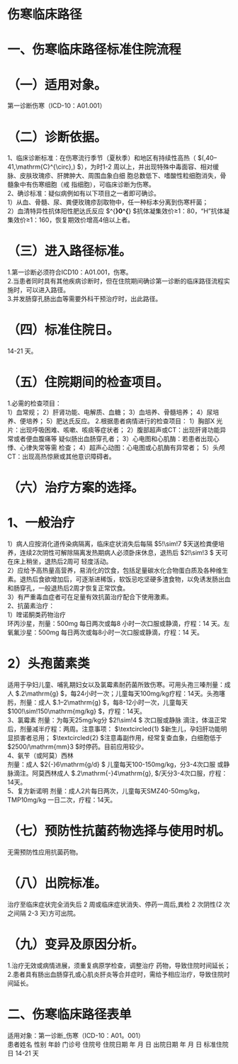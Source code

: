 # 伤寒临床路径  
# 一、伤寒临床路径标准住院流程  
# （一）适用对象。  
第一诊断伤寒（ICD-10：A01.001）  
# （二）诊断依据。  
1、临床诊断标准：在伤寒流行季节（夏秋季）和地区有持续性高热（ $(\,40–41\,\mathrm{C}^{\circ}\,) $），为时1-2 周以上，并出现特殊中毒面容、相对缓脉、皮肤玫瑰疹、肝脾肿大、周围血象白细 胞总数低下、嗜酸性粒细胞消失，骨髓象中有伤寒细胞（戒 指细胞），可临床诊断为伤寒。  
2、确诊标准：疑似病例如有以下项目之一者即可确诊。  
1）从血、骨髓、尿、粪便玫瑰疹刮取物中，任一种标本分离到伤寒杆菌；  
2）血清特异性抗体阳性肥达氏反应 $^{**}0^{**} $抗体凝集效价≥1：80，“H”抗体凝集效价≥1：160，恢复期效价增高4倍以上者。  
# （三）进入路径标准。  
1.第一诊断必须符合ICD10：A01.001，伤寒。  
2.当患者同时具有其他疾病诊断时，但在住院期间确诊第一诊断的临床路径流程实施时，可以进入路径。  
3.并发肠穿孔肠出血等需要外科干预治疗时，出此路径。  
# （四）标准住院日。  
14-21 天。  
# （五）住院期间的检查项目。  
1.必需的检查项目：  
1）血常规； 2）肝肾功能、电解质、血糖； 3）血培养、骨髓培养； 4）尿培养、便培养； 5）肥达氏反应。 2.根据患者病情进行的检查项目： 1）胸部X 光片：出现呼吸困难、咳嗽、咳痰等症状者； 2）腹部超声或CT：出现肝肾功能异常或者便血腹痛等 疑似肠出血肠穿孔者； 3）心电图和心肌酶：若患者出现心悸、心律失常等需 检查； 4）超声心动图：心电图或心肌酶有异常者； 5）头颅CT：出现高热惊厥或其他意识障碍者。  
# （六）治疗方案的选择。  
# 1、一般治疗  
1）病人应按消化道传染病隔离，临床症状消失后每隔 $5\!\sim\!7 $天送检粪便培养，连续2次阴性可解除隔离发热期病人必须卧床休息，退热后 $2\!\sim\!3 $ 天可在床上稍坐，退热后2周可 轻度活动。  
2）应给予高热量高营养，易消化的饮食，包括足量碳水化合物蛋白质及各种维生素。退热后食欲增加后，可逐渐进稀饭，软饭忌吃坚硬多渣食物，以免诱发肠出血和肠穿孔，一般退热后2周才恢复正常饮食。  
3）有严重毒血症者可在足量有效抗菌治疗配合下使用激素。  
2、抗菌素治疗：  
1）喹诺酮类药物治疗  
环丙沙星，剂量：500mg 每日两次或每8 小时一次口服或静滴，疗程：14 天。左氧氟沙星：500mg 每日两次或每8小时一次口服或静滴，疗程：14 天。  
# 2）头孢菌素类  
适用于孕妇儿童、哺乳期妇女以及氯霉素耐药菌所致伤寒。可用头孢三嗪剂量：成人 $.2\mathrm{g} $，每24小时一次；儿童每天100mg/kg疗程：14天。头孢噻肟，剂量：成人 $.1–2\mathrm{g} $，每8-12小时一次，儿童每天 $100\!\sim\!150\mathrm{mg/kg} $，疗程：14天。  
3、氯霉素   剂量：为每天25mg/kg分 $2\!\sim\!4 $ 次口服或静脉 滴注，体温正常后，剂量减半疗程：两周。注意事项： $\textcircled{1} $新生儿，孕妇肝功能明显损害者忌用； $\textcircled{2} $注意毒副作用，经常复查血象，白细胞低于 $2500/\mathrm{mm}3 $时停药。目前应用较少。  
4、氨苄（或阿莫）西林  
剂量：成人 $2{-}6\mathrm{g/d} $ 儿童每天100-150mg/kg，分3-4次口服 或静脉滴注。阿莫西林成人 $.2\mathrm{-}4\mathrm{g}, $/天分3-4次口服，疗程：14天。  
5、复方新诺明 剂量：成人2片每日两次，儿童每天SMZ40-50mg/kg，TMP10mg/kg 一日二次，疗程：14天。  
# （七）预防性抗菌药物选择与使用时机。  
无需预防性应用抗菌药物。  
# （八）出院标准。  
治疗至临床症状完全消失后 2 周或临床症状消失、停药一周后,粪检 2 次阴性(2 次之间隔 2-3 天)方可出院。  
# （九）变异及原因分析。  
1.治疗无效或病情进展，须重复病原学检查，调整治疗 药物，导致住院时间延长；  
2.患者具有肠出血肠穿孔或心肌炎肝炎等合并症时，需给予相应治疗，导致住院时间延长。  
# 二、伤寒临床路径表单  
适用对象：第一诊断_伤寒（ICD-10：A01。001）  
患者姓名             性别    年龄        门诊号         住院号           住院日期       年  月  日   出院日期      年  月   日  标准住院日   14-21   天  
